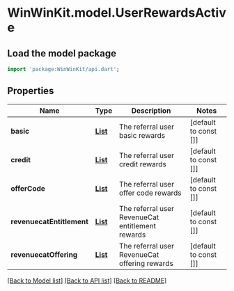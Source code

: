 # WinWinKit.model.UserRewardsActive

## Load the model package
```dart
import 'package:WinWinKit/api.dart';
```

## Properties
Name | Type | Description | Notes
------------ | ------------- | ------------- | -------------
**basic** | [**List<UserBasicRewardActive>**](UserBasicRewardActive.md) | The referral user basic rewards | [default to const []]
**credit** | [**List<UserCreditRewardActive>**](UserCreditRewardActive.md) | The referral user credit rewards | [default to const []]
**offerCode** | [**List<UserOfferCodeRewardActive>**](UserOfferCodeRewardActive.md) | The referral user offer code rewards | [default to const []]
**revenuecatEntitlement** | [**List<UserRevenueCatEntitlementRewardActive>**](UserRevenueCatEntitlementRewardActive.md) | The referral user RevenueCat entitlement rewards | [default to const []]
**revenuecatOffering** | [**List<UserRevenueCatOfferingRewardActive>**](UserRevenueCatOfferingRewardActive.md) | The referral user RevenueCat offering rewards | [default to const []]

[[Back to Model list]](../README.md#documentation-for-models) [[Back to API list]](../README.md#documentation-for-api-endpoints) [[Back to README]](../README.md)


